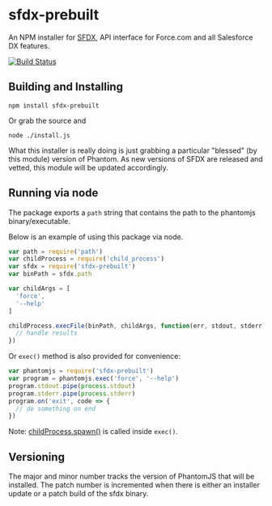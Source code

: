 sfdx-prebuilt
==================

An NPM installer for [SFDX](https://developer.salesforce.com/tools/sfdxcli), API interface for Force.com and all Salesforce DX features.

[![Build Status](https://travis-ci.org/coveo/sfdx-prebuilt.svg?branch=master)](https://travis-ci.org/coveo/sfdx-prebuilt)

Building and Installing
-----------------------

```shell
npm install sfdx-prebuilt
```

Or grab the source and

```shell
node ./install.js
```

What this installer is really doing is just grabbing a particular "blessed" (by
this module) version of Phantom. As new versions of SFDX are released
and vetted, this module will be updated accordingly.

Running via node
----------------

The package exports a `path` string that contains the path to the
phantomjs binary/executable.

Below is an example of using this package via node.

```javascript
var path = require('path')
var childProcess = require('child_process')
var sfdx = require('sfdx-prebuilt')
var binPath = sfdx.path

var childArgs = [
  'force',
  '--help' 
]

childProcess.execFile(binPath, childArgs, function(err, stdout, stderr) {
  // handle results
})

```

Or `exec()` method is also provided for convenience:

```javascript
var phantomjs = require('sfdx-prebuilt')
var program = phantomjs.exec('force', '--help')
program.stdout.pipe(process.stdout)
program.stderr.pipe(process.stderr)
program.on('exit', code => {
  // do something on end
})
```

Note: [childProcess.spawn()](https://nodejs.org/api/child_process.html#child_process_child_process_spawn_command_args_options) is called inside `exec()`.

Versioning
----------

The major and minor number tracks the version of PhantomJS that will be
installed. The patch number is incremented when there is either an installer
update or a patch build of the sfdx binary.
